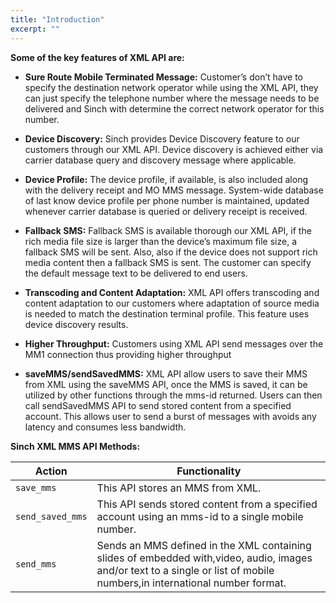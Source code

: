 ```yaml
---
title: "Introduction"
excerpt: ""
---
```

**Some of the key features of XML API are:**

  - **Sure Route Mobile Terminated Message:** Customer’s don’t have to
    specify the destination network operator while using the XML API,
    they can just specify the telephone number where the message needs
    to be delivered and Sinch with determine the correct network
    operator for this number.

  - **Device Discovery:** Sinch provides Device Discovery feature to our
    customers through our XML API. Device discovery is achieved either
    via carrier database query and discovery message where applicable.

  - **Device Profile:** The device profile, if available, is also
    included along with the delivery receipt and MO MMS message.
    System-wide database of last know device profile per phone number is
    maintained, updated whenever carrier database is queried or delivery
    receipt is received.

  - **Fallback SMS:** Fallback SMS is available thorough our XML API, if
    the rich media file size is larger than the device’s maximum file
    size, a fallback SMS will be sent. Also, also if the device does not
    support rich media content then a fallback SMS is sent. The customer
    can specify the default message text to be delivered to end users.

  - **Transcoding and Content Adaptation:** XML API offers transcoding
    and content adaptation to our customers where adaptation of source
    media is needed to match the destination terminal profile. This
    feature uses device discovery results.

  - **Higher Throughput:** Customers using XML API send messages over
    the MM1 connection thus providing higher throughput

  - **saveMMS/sendSavedMMS:** XML API allow users to save their MMS from
    XML using the saveMMS API, once the MMS is saved, it can be utilized
    by other functions through the mms-id returned. Users can then call
    sendSavedMMS API to send stored content from a specified account.
    This allows user to send a burst of messages with avoids any latency
    and consumes less bandwidth.
    
**Sinch XML MMS API Methods:**

|         Action         |                      Functionality                                                                                                                                                     |
| ---------------- | ------------------------------------------------------------------------------------------------------------------------------------------------------------------------- |
| `save_mms`       | This API stores an MMS from XML.                                                                                                                                          |
| `send_saved_mms` | This API sends stored content from a specified account using an mms-id to a single mobile number.                                                                         |
| `send_mms`       | Sends an MMS defined in the XML containing slides of embedded with,video, audio, images and/or text to a single or list of mobile numbers,in international number format. |